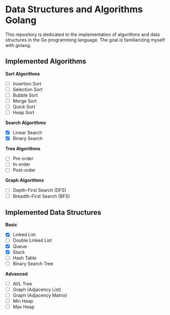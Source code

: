 # Data Structures and Algorithms Golang

This repository is dedicated to the implementation of algorithms and data structures in the Go programming language. The goal is familiarizing myself with golang.

## Implemented Algorithms

**Sort Algorithms**
   - [ ] Insertion Sort
   - [ ] Selection Sort
   - [ ] Bubble Sort
   - [ ] Merge Sort
   - [ ] Quick Sort
   - [ ] Heap Sort

**Search Algorithms**
   - [X] Linear Search
   - [X] Binary Search

**Tree Algorithms**
   - [ ] Pre-order
   - [ ] In-order
   - [ ] Post-order

**Graph Algorithms**
   - [ ] Depth-First Search (DFS)
   - [ ] Breadth-First Search (BFS)

## Implemented Data Structures

**Basic**
   - [X] Linked List
   - [ ] Double Linked List
   - [X] Queue
   - [X] Stack
   - [ ] Hash Table
   - [ ] Binary Search Tree

**Advanced**
   - [ ] AVL Tree
   - [ ] Graph (Adjacency List)
   - [ ] Graph (Adjacency Matrix)
   - [ ] Min Heap
   - [ ] Max Heap